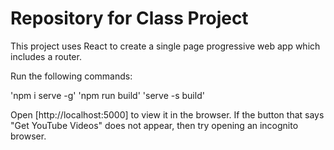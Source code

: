 # Repository for Class Project

This project uses React to create a single page progressive web app which includes a router.

Run the following commands:

'npm i serve -g'
'npm run build'
'serve -s build' 

Open [http://localhost:5000] to view it in the browser. If the button that says "Get YouTube Videos" does not appear, then try opening an incognito browser.

